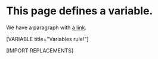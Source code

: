 # This page defines a variable.

We have a paragraph with [a link](https://talkpython.fm).

[VARIABLE title="Variables rule!"]

[IMPORT REPLACEMENTS]
